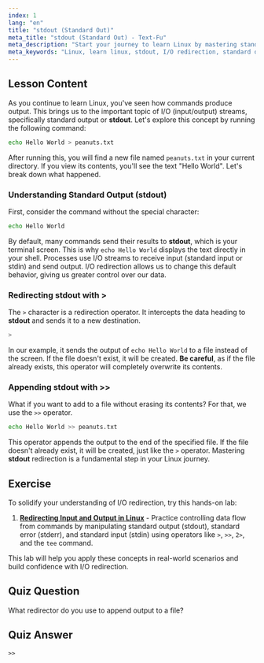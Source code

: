 ```yaml
---
index: 1
lang: "en"
title: "stdout (Standard Out)"
meta_title: "stdout (Standard Out) - Text-Fu"
meta_description: "Start your journey to learn Linux by mastering standard output (stdout) and I/O redirection. This lesson covers how to redirect command output to files using the > and >> operators, a fundamental skill for any Linux user."
meta_keywords: "Linux, learn linux, stdout, I/O redirection, standard output, redirect output, bash, shell scripting, Linux commands, Linux tutorial"
---
```


## Lesson Content

As you continue to learn Linux, you've seen how commands produce output. This brings us to the important topic of I/O (input/output) streams, specifically standard output or **stdout**. Let's explore this concept by running the following command:

```bash
echo Hello World > peanuts.txt
```

After running this, you will find a new file named `peanuts.txt` in your current directory. If you view its contents, you'll see the text "Hello World". Let's break down what happened.

### Understanding Standard Output (stdout)

First, consider the command without the special character:

```bash
echo Hello World
```

By default, many commands send their results to **stdout**, which is your terminal screen. This is why `echo Hello World` displays the text directly in your shell. Processes use I/O streams to receive input (standard input or stdin) and send output. I/O redirection allows us to change this default behavior, giving us greater control over our data.

### Redirecting stdout with >

The `>` character is a redirection operator. It intercepts the data heading to **stdout** and sends it to a new destination.

```bash
>
```

In our example, it sends the output of `echo Hello World` to a file instead of the screen. If the file doesn't exist, it will be created. **Be careful**, as if the file already exists, this operator will completely overwrite its contents.

### Appending stdout with >>

What if you want to add to a file without erasing its contents? For that, we use the `>>` operator.

```bash
echo Hello World >> peanuts.txt
```

This operator appends the output to the end of the specified file. If the file doesn't already exist, it will be created, just like the `>` operator. Mastering **stdout** redirection is a fundamental step in your Linux journey.

## Exercise

To solidify your understanding of I/O redirection, try this hands-on lab:

1.  **[Redirecting Input and Output in Linux](https://labex.io/labs/comptia-redirecting-input-and-output-in-linux-590840)** - Practice controlling data flow from commands by manipulating standard output (stdout), standard error (stderr), and standard input (stdin) using operators like `>`, `>>`, `2>`, and the `tee` command.

This lab will help you apply these concepts in real-world scenarios and build confidence with I/O redirection.

## Quiz Question

What redirector do you use to append output to a file?

## Quiz Answer

`>>`
